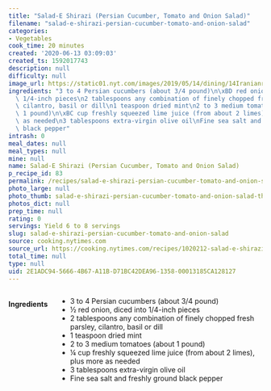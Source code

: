```yaml
---
title: "Salad-E Shirazi (Persian Cucumber, Tomato and Onion Salad)"
filename: "salad-e-shirazi-persian-cucumber-tomato-and-onion-salad"
categories:
- Vegetables
cook_time: 20 minutes
created: '2020-06-13 03:09:03'
created_ts: 1592017743
description: null
difficulty: null
image_url: https://static01.nyt.com/images/2019/05/14/dining/14Iranianrex8/merlin_154113735_00a90a0e-5bb6-4242-89e4-f4fe259545bd-articleLarge.jpg
ingredients: "3 to 4 Persian cucumbers (about 3/4 pound)\n\xBD red onion, diced into\
  \ 1/4-inch pieces\n2 tablespoons any combination of finely chopped fresh parsley,\
  \ cilantro, basil or dill\n1 teaspoon dried mint\n2 to 3 medium tomatoes (about\
  \ 1 pound)\n\xBC cup freshly squeezed lime juice (from about 2 limes), plus more\
  \ as needed\n3 tablespoons extra-virgin olive oil\nFine sea salt and freshly ground\
  \ black pepper"
intrash: 0
meal_dates: null
meal_types: null
mine: null
name: Salad-E Shirazi (Persian Cucumber, Tomato and Onion Salad)
p_recipe_id: 83
permalink: /recipes/salad-e-shirazi-persian-cucumber-tomato-and-onion-salad
photo_large: null
photo_thumb: salad-e-shirazi-persian-cucumber-tomato-and-onion-salad-thumb.jpg
photos_dict: null
prep_time: null
rating: 0
servings: Yield 6 to 8 servings
slug: salad-e-shirazi-persian-cucumber-tomato-and-onion-salad
source: cooking.nytimes.com
source_url: https://cooking.nytimes.com/recipes/1020212-salad-e-shirazi-persian-cucumber-tomato-and-onion-salad?module=Recipe+of+The+Day&pgType=homepage&action=click
total_time: null
type: null
uid: 2E1ADC94-5666-4B67-A11B-D71BC42DEA96-1358-00013185CA128127
---
```

<div class="large-8 medium-7 columns" id="writeup">	</div><!-- #writeup -->
</div><!-- #row-one -->
<div class="row" id="row-two">	<div class="medium-4 small-5 columns" id="ingredients"><h4>Ingredients</h4><div class="box box-ingredients content"><ul>
<li>3 to 4 Persian cucumbers (about 3/4 pound)</li>
<li>½ red onion, diced into 1/4-inch pieces</li>
<li>2 tablespoons any combination of finely chopped fresh parsley, cilantro, basil or dill</li>
<li>1 teaspoon dried mint</li>
<li>2 to 3 medium tomatoes (about 1 pound)</li>
<li>¼ cup freshly squeezed lime juice (from about 2 limes), plus more as needed</li>
<li>3 tablespoons extra-virgin olive oil</li>
<li>Fine sea salt and freshly ground black pepper</li>
</ul>
</div>	</div>	<div class="medium-6 small-7 columns" id="directions">	</div>